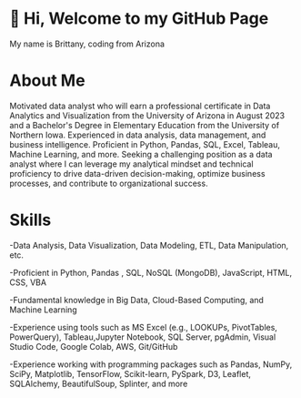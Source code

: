 # 👋 Hi, Welcome to my GitHub Page
  
My name is Brittany, coding from Arizona 

# About Me
Motivated data analyst who will earn a professional certificate in Data Analytics and Visualization from the University of Arizona in August 2023 and a Bachelor's Degree in Elementary Education from the University of Northern Iowa. Experienced in data analysis, data management, and business intelligence. Proficient in Python, Pandas, SQL, Excel, Tableau, Machine Learning, and more. Seeking a challenging position as a data analyst where I can leverage my analytical mindset and technical proficiency to drive data-driven decision-making, optimize business processes, and contribute to organizational success. 

# Skills
-Data Analysis, Data Visualization, Data Modeling, ETL, Data Manipulation, etc.

-Proficient in Python, Pandas , SQL, NoSQL (MongoDB), JavaScript, HTML, CSS, VBA

-Fundamental knowledge in Big Data, Cloud-Based Computing, and Machine Learning

-Experience using tools such as MS Excel (e.g., LOOKUPs, PivotTables, PowerQuery), Tableau,Jupyter Notebook, SQL Server, pgAdmin, Visual Studio Code, Google Colab, AWS, Git/GitHub

-Experience working with programming packages such as Pandas, NumPy, SciPy, Matplotlib, TensorFlow, Scikit-learn, PySpark, D3, Leaflet, SQLAlchemy, BeautifulSoup, Splinter, and more

<!---
brooksbb11/brooksbb11 is a ✨ special ✨ repository because its `README.md` (this file) appears on your GitHub profile.
You can click the Preview link to take a look at your changes.
--->
